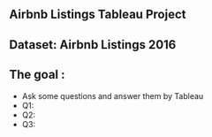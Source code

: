 ## Airbnb Listings Tableau Project
## Dataset:  Airbnb Listings 2016 
## The goal :
- Ask some questions and answer them by Tableau
- Q1:
- Q2:
- Q3:
